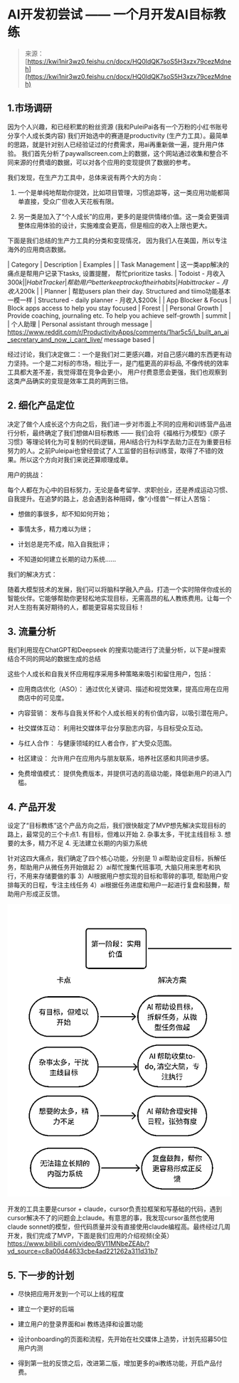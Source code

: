 # AI开发初尝试 —— 一个月开发AI目标教练

> 来源：[https://kwi1nir3wz0.feishu.cn/docx/HQ0ldQK7soS5H3xzx79cezMdneh](https://kwi1nir3wz0.feishu.cn/docx/HQ0ldQK7soS5H3xzx79cezMdneh)

## 1.市场调研

因为个人兴趣，和已经积累的粉丝资源 (我和PuleiPai各有一个万粉的小红书账号分享个人成长类内容) 我们开始选中的赛道是productivity (生产力工具）。最简单的思路，就是针对别人已经验证过的付费需求，用ai再重新做一遍，提升用户体验。 我们首先分析了paywallscreen.com上的数据，这个网站通过收集和整合不同来源的付费墙的数据，可以对各个应用的变现提供了数据的参考。

我们发现，在生产力工具中，总体来说有两个大的方向：

1.  一个是单纯地帮助你提效，比如项目管理，习惯追踪等，这一类应用功能都简单直接，受众广但收入天花板有限。

1.  另一类是加入了“个人成长”的应用，更多的是提供情绪价值。这一类会更强调整体应用体验的设计，实施难度会更高，但是相应的收入上限也更大。

下面是我们总结的生产力工具的分类和变现情况， 因为我们人在美国，所以专注海外的应用商店数据。

| Category | Description | Examples |
| Task Management | 这一类app解决的痛点是帮用户记录下tasks, 设置提醒， 帮忙prioritize tasks. | Todoist - 月收入 $300k |
| Habit Tracker | 帮助用户better keep track of their habits | Habit tracker - 月收入$200k |
| Planner | 帮助users plan their day. Structured and tiimo功能基本一模一样 | Structured - daily planner - 月收入$200k |
| App Blocker & Focus | Block apps access to help you stay focused | Forest |
| Personal Growth | Provide coaching, journaling etc. To help you achieve self-growth | summit |
| 个人助理 | Personal assistant through message | https://www.reddit.com/r/ProductivityApps/comments/1har5c5/i_built_an_ai_secretary_and_now_i_cant_live/ message based |

经过讨论，我们决定做二：一个是我们对二更感兴趣，对自己感兴趣的东西更有动力坚持。一个是二对标的市场，相比于一，是门槛更高的非标品, 不像传统的效率工具都大差不差，我觉得潜在竞争会更小， 用户付费意愿会更强，我们也观察到这类产品确实的变现是效率工具的两到三倍。

## 2\. 细化产品定位

决定了做个人成长这个方向之后，我们进一步对市面上不同的应用和训练营产品进行分析，最终确定了我们想做AI目标教练 —— 我们会将《福格行为模型》《原子习惯》等理论转化为可复制的代码逻辑，用AI结合行为科学去助力正在为重要目标努力的人。之前Puleipai也曾经尝试了人工监督的目标训练营，取得了不错的效果。所以这个方向对我们来说还算顺理成章。

用户的挑战：

每个人都在为心中的目标努力，无论是备考留学、求职创业，还是养成运动习惯、自我提升。在追梦的路上，总会遇到各种阻碍，像“小怪兽”一样让人苦恼：

*   想做的事很多，却不知如何开始；

*   事情太多，精力难以为继；

*   计划总是完不成，陷入自我批评；

*   不知道如何建立长期的动力系统……

我们的解决方式：

随着大模型技术的发展，我们可以将脑科学融入产品，打造一个实时陪伴你成长的智能伙伴。它能够帮助你更轻松地实现目标，无需高昂的私人教练费用。让每一个对人生抱有美好期待的人，都能更容易实现目标！

## 3\. 流量分析

我们利用现在ChatGPT和Deepseek 的搜索功能进行了流量分析，以下是ai搜索结合不同的网站的数据生成的总结

这些个人成长和自我关怀应用程序采用多种策略来吸引和留住用户，包括：

*   应用商店优化（ASO）： 通过优化关键词、描述和视觉效果，提高应用在应用商店中的可见度。

*   内容营销： 发布与自我关怀和个人成长相关的有价值内容，以吸引潜在用户。

*   社交媒体互动： 利用社交媒体平台分享励志内容，与目标受众互动。

*   与红人合作： 与健康领域的红人者合作，扩大受众范围。

*   社区建设： 允许用户在应用内与朋友联系，培养社区感和共同进步感。

*   免费增值模式： 提供免费版本，并提供可选的高级功能，降低新用户的进入门槛。

## 4\. 产品开发

设定了“目标教练”这个产品方向之后，我们很快敲定了MVP想先解决实现目标的路上，最常见的三个卡点1\. 有目标，但难以开始 2\. 杂事太多，干扰主线目标 3\. 想要的太多，精力不足 4\. 无法建立长期的内驱力系统

针对这四大痛点，我们确定了四个核心功能，分别是 1) ai帮助设定目标，拆解任务，帮助用户从微任务开始做起 2）ai帮忙搜集代班事项, 大脑只用来思考和执行，不用来存储要做的事 3）AI根据用户想实现的目标和零碎的事项, 帮助用户安排每天的日程，专注主线任务 4）ai根据任务进度和用户一起进行复盘和鼓舞，帮助用户形成正反馈。

![](img/0c78ea0aa3d4a7ac00b13a8064b9c934.png)

开发的工具主要是cursor + claude，cursor负责拉框架和写基础的代码，遇到cursor解决不了的问题会上claude。有意思的事，我发现cursor虽然也使用claude sonnet的模型，但代码质量并没有直接使用claude编程高。最终经过几周开发，我们完成了MVP，下面是我们应用的介绍视频(全英）https://www.bilibili.com/video/BV11MNbeZEAb/?vd_source=c8a00d44633cbe4ad221262a311d31b7

## 5\. 下一步的计划

*   尽快把应用开发到一个可以上线的程度

*   建立一个更好的后端

*   建立用户的登录界面和ai 教练选择和设置功能

*   设计onboarding的页面和流程，先开始在社交媒体上造势，计划先招募50位用户内测

*   得到第一批的反馈之后，改进第二版，增加更多的ai教练功能，开启产品付费。